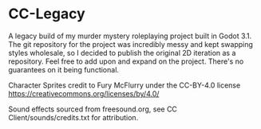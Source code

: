# CC-Legacy

A legacy build of my murder mystery roleplaying project built in Godot 3.1. The git repository for the project was incredibly messy and kept swapping styles wholesale, so I decided to publish the original 2D iteration as a repository.
Feel free to add upon and expand on the project. There's no guarantees on it being functional.


Character Sprites credit to Fury McFlurry under the CC-BY-4.0 license https://creativecommons.org/licenses/by/4.0/

Sound effects sourced from freesound.org, see CC Client/sounds/credits.txt for attribution.
